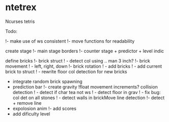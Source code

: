 # ntetrex
Ncurses tetris 

Todo:

!- make use of ws consistent
!- move functions for readability

create stage
!- main stage borders
!- counter stage + predictor + level indic

define bricks
!- brick struct
!  - detect col using .. man 3 inch?
!- brick movement
!  - left, right, down
!- brick rotation
!  - add bricks
!  - add current brick to struct
!  - rewrite floor col detection for new bricks
- integrate random brick spawning
- prediction bar
!- create gravity
!float movement increments?
collision detection
! - detect if char tea not ws
!  - detect floor in grav
!  - fix bug: col det on all stones
!  - detect walls in brickMove
line detection
!- detect + remove line
- expolosion anim
!- add scores
- add dificulty level
